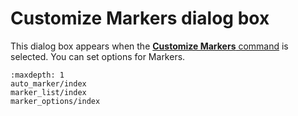 # Customize Markers dialog box

This dialog box appears when the
[**Customize Markers** command](../../cmd/tools/customize_markers) is selected.
You can set options for Markers.


```{toctree}
:maxdepth: 1
auto_marker/index
marker_list/index
marker_options/index
```
